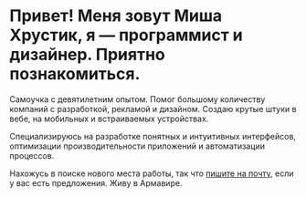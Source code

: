 # Привет! Меня зовут Миша Хрустик, я — программист и дизайнер. Приятно познакомиться.

Самоучка с девятилетним опытом. Помог большому количеству компаний с разработкой, рекламой и дизайном. Создаю крутые штуки в вебе, на мобильных и встраиваемых устройствах.

Специализируюсь на разработке понятных и интуитивных интерфейсов, оптимизации производительности приложений и автоматизации процессов.

Нахожусь в поиске нового места работы, так что [пишите на почту](mailto:misha@myrt.co), если у вас есть предложения. Живу в Армавире.

